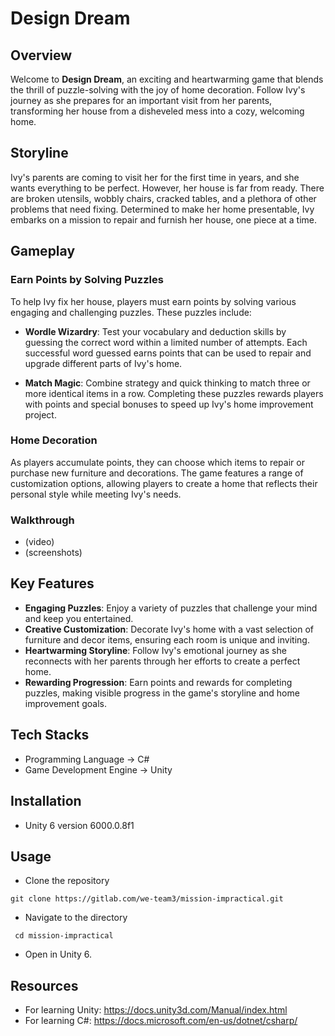 # Design Dream

## Overview

Welcome to **Design Dream**, an exciting and heartwarming game that blends the thrill of puzzle-solving with the joy of home decoration. Follow Ivy's journey as she prepares for an important visit from her parents, transforming her house from a disheveled mess into a cozy, welcoming home.

## Storyline

Ivy's parents are coming to visit her for the first time in years, and she wants everything to be perfect. However, her house is far from ready. There are broken utensils, wobbly chairs, cracked tables, and a plethora of other problems that need fixing. Determined to make her home presentable, Ivy embarks on a mission to repair and furnish her house, one piece at a time.

## Gameplay

### Earn Points by Solving Puzzles

To help Ivy fix her house, players must earn points by solving various engaging and challenging puzzles. These puzzles include:

- **Wordle Wizardry**: Test your vocabulary and deduction skills by guessing the correct word within a limited number of attempts. Each successful word guessed earns points that can be used to repair and upgrade different parts of Ivy's home.

- **Match Magic**: Combine strategy and quick thinking to match three or more identical items in a row. Completing these puzzles rewards players with points and special bonuses to speed up Ivy's home improvement project.

### Home Decoration

As players accumulate points, they can choose which items to repair or purchase new furniture and decorations. The game features a range of customization options, allowing players to create a home that reflects their personal style while meeting Ivy's needs.

### Walkthrough

- (video)
- (screenshots)

## Key Features

- **Engaging Puzzles**: Enjoy a variety of puzzles that challenge your mind and keep you entertained.
- **Creative Customization**: Decorate Ivy's home with a vast selection of furniture and decor items, ensuring each room is unique and inviting.
- **Heartwarming Storyline**: Follow Ivy's emotional journey as she reconnects with her parents through her efforts to create a perfect home.
- **Rewarding Progression**: Earn points and rewards for completing puzzles, making visible progress in the game's storyline and home improvement goals.

## Tech Stacks

- Programming Language -> C#
- Game Development Engine -> Unity

## Installation

- Unity 6 version 6000.0.8f1

## Usage
- Clone the repository

``` git clone https://gitlab.com/we-team3/mission-impractical.git ```
- Navigate to the directory

``` cd mission-impractical```

- Open in Unity 6.

## Resources

- For learning Unity: https://docs.unity3d.com/Manual/index.html 
- For learning C#: https://docs.microsoft.com/en-us/dotnet/csharp/




